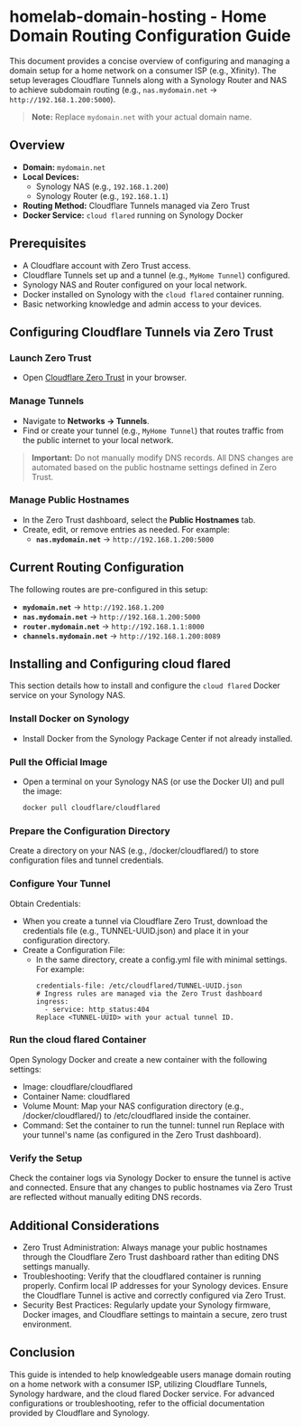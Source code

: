 # homelab-domain-hosting - Home Domain Routing Configuration Guide

This document provides a concise overview of configuring and managing a domain setup for a home network on a consumer ISP (e.g., Xfinity). The setup leverages Cloudflare Tunnels along with a Synology Router and NAS to achieve subdomain routing (e.g., `nas.mydomain.net` → `http://192.168.1.200:5000`).

> **Note:** Replace `mydomain.net` with your actual domain name.

## Overview

- **Domain:** `mydomain.net`
- **Local Devices:**
  - Synology NAS (e.g., `192.168.1.200`)
  - Synology Router (e.g., `192.168.1.1`)
- **Routing Method:** Cloudflare Tunnels managed via Zero Trust
- **Docker Service:** `cloud flared` running on Synology Docker

## Prerequisites

- A Cloudflare account with Zero Trust access.
- Cloudflare Tunnels set up and a tunnel (e.g., `MyHome Tunnel`) configured.
- Synology NAS and Router configured on your local network.
- Docker installed on Synology with the `cloud flared` container running.
- Basic networking knowledge and admin access to your devices.

## Configuring Cloudflare Tunnels via Zero Trust

### Launch Zero Trust
- Open [Cloudflare Zero Trust](https://one.dash.cloudflare.com/) in your browser.

### Manage Tunnels
- Navigate to **Networks → Tunnels**.
- Find or create your tunnel (e.g., `MyHome Tunnel`) that routes traffic from the public internet to your local network.

> **Important:** Do not manually modify DNS records. All DNS changes are automated based on the public hostname settings defined in Zero Trust.

### Manage Public Hostnames
- In the Zero Trust dashboard, select the **Public Hostnames** tab.
- Create, edit, or remove entries as needed. For example:
  - **`nas.mydomain.net`** → `http://192.168.1.200:5000`

## Current Routing Configuration

The following routes are pre-configured in this setup:

- **`mydomain.net`** → `http://192.168.1.200`
- **`nas.mydomain.net`** → `http://192.168.1.200:5000`
- **`router.mydomain.net`** → `http://192.168.1.1:8000`
- **`channels.mydomain.net`** → `http://192.168.1.200:8089`

## Installing and Configuring cloud flared

This section details how to install and configure the `cloud flared` Docker service on your Synology NAS.

### Install Docker on Synology
- Install Docker from the Synology Package Center if not already installed.

### Pull the Official Image
- Open a terminal on your Synology NAS (or use the Docker UI) and pull the image:
  ```bash
  docker pull cloudflare/cloudflared

### Prepare the Configuration Directory
Create a directory on your NAS (e.g., /docker/cloudflared/) to store configuration files and tunnel credentials.

### Configure Your Tunnel
Obtain Credentials:
- When you create a tunnel via Cloudflare Zero Trust, download the credentials file (e.g., TUNNEL-UUID.json) and place it in your configuration directory.
- Create a Configuration File:
  - In the same directory, create a config.yml file with minimal settings. For example:
    ```tunnel: <TUNNEL-UUID>
    credentials-file: /etc/cloudflared/TUNNEL-UUID.json
    # Ingress rules are managed via the Zero Trust dashboard
    ingress:
      - service: http_status:404
    Replace <TUNNEL-UUID> with your actual tunnel ID.
    ```

### Run the cloud flared Container
Open Synology Docker and create a new container with the following settings:
- Image: cloudflare/cloudflared
- Container Name: cloudflared
- Volume Mount: Map your NAS configuration directory (e.g., /docker/cloudflared/) to /etc/cloudflared inside the container.
- Command: Set the container to run the tunnel:
tunnel run <TUNNEL-NAME>
Replace <TUNNEL-NAME> with your tunnel's name (as configured in the Zero Trust dashboard).

### Verify the Setup
Check the container logs via Synology Docker to ensure the tunnel is active and connected.
Ensure that any changes to public hostnames via Zero Trust are reflected without manually editing DNS records.

## Additional Considerations
- Zero Trust Administration:
Always manage your public hostnames through the Cloudflare Zero Trust dashboard rather than editing DNS settings manually.
- Troubleshooting:
Verify that the cloudflared container is running properly.
Confirm local IP addresses for your Synology devices.
Ensure the Cloudflare Tunnel is active and correctly configured via Zero Trust.
- Security Best Practices:
Regularly update your Synology firmware, Docker images, and Cloudflare settings to maintain a secure, zero trust environment.

## Conclusion
This guide is intended to help knowledgeable users manage domain routing on a home network with a consumer ISP, utilizing Cloudflare Tunnels, Synology hardware, and the cloud flared Docker service. For advanced configurations or troubleshooting, refer to the official documentation provided by Cloudflare and Synology.
